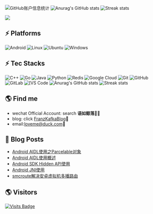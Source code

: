 ![GitHub账户信息统计](https://github-stats.ubrong.com/api?username=mooyun&show_icons=true&theme=tokyonight)
![Anurag's GitHub stats](https://github-readme-stats-git-masterrstaa-rickstaa.vercel.app/api?username=mooyun&theme=cobalt2&show_icons=true&card_width=495px)
![Streak stats](https://github-readme-streak-stats.herokuapp.com/?user=mooyun&show_icons=true&theme=tokyonight)  

![](./profile-3d-contrib/profile-night-rainbow.svg)
## ⚡ Platforms

![Android](https://img.shields.io/badge/Android-3DDC84?style=for-the-badge&logo=android&logoColor=white)
![Linux](https://img.shields.io/badge/Linux-FCC624?style=for-the-badge&logo=linux&logoColor=black)
![Ubuntu](https://img.shields.io/badge/Ubuntu-E95420?style=for-the-badge&logo=ubuntu&logoColor=white)
![Windows](https://img.shields.io/badge/Windows-0078D6?style=for-the-badge&logo=windows&logoColor=white)

## ⚡ Tec Stacks

![C++](https://img.shields.io/badge/-C++-00599C?style=flat-square&logo=c)
![Go](https://img.shields.io/badge/-go-%23E44D27?style=flat-square&logo=go&logoColor=ffffff)
![Java](https://img.shields.io/badge/-java-E34A86?style=flat-square&logo=java)
![Python](https://img.shields.io/badge/-Python-black?style=flat-square&logo=Python)
![Redis](https://img.shields.io/badge/-Redis-black?style=flat-square&logo=Redis)
![Google Cloud](https://img.shields.io/badge/Google%20Cloud-black?style=flat-square&logo=google-cloud)
![Git](https://img.shields.io/badge/-Git-black?style=flat-square&logo=git)
![GitHub](https://img.shields.io/badge/-GitHub-181717?style=flat-square&logo=github)
![GitLab](https://img.shields.io/badge/-GitLab-FCA121?style=flat-square&logo=gitlab)
<img alt="[VS Code" src="https://img.shields.io/badge/-VSCode-%23007ACC?style=flat-square&logo=visual-studio-code" />
![Anurag's GitHub stats](https://github-readme-stats-git-masterrstaa-rickstaa.vercel.app/api?username=FranzKafkaYu&theme=cobalt2&show_icons=true&card_width=495px)
![Streak stats](https://github-readme-streak-stats.herokuapp.com/?user=FranzKafkaYu&show_icons=true&theme=tokyonight)  


## 🌎 Find me
- wechat Official Account: search **语如鲸落**✍🏾
- blog: click [FranzKafkaBlog](https://coderfan.net/):memo:    
- email:<a href="mailto:loveme@duck.com">loveme@duck.com</a>:e-mail:
## 🚀 Blog Posts
<!-- BLOG-POST-LIST:START -->
- [Android AIDL使用之Parcelable对象](https://coderfan.net/android-aidl-usage-of-parcelable-variable.html?utm_source=rss&utm_medium=rss&utm_campaign=android-aidl-usage-of-parcelable-variable)
- [Android AIDL使用概述](https://coderfan.net/android-aidl-usage.html?utm_source=rss&utm_medium=rss&utm_campaign=android-aidl-usage)
- [Android SDK Hidden API使用](https://coderfan.net/using-android-sdk-hidden-api.html?utm_source=rss&utm_medium=rss&utm_campaign=using-android-sdk-hidden-api)
- [Android JNI使用](https://coderfan.net/android-jni-usagge.html?utm_source=rss&utm_medium=rss&utm_campaign=android-jni-usagge)
- [smcroute解决安卓虚拟机多播路由](https://coderfan.net/using-smcroute-to-address-multicast-communication-for-virtual-android.html?utm_source=rss&utm_medium=rss&utm_campaign=using-smcroute-to-address-multicast-communication-for-virtual-android)
<!-- BLOG-POST-LIST:END -->

## 🌎 Visitors
[![Visits Badge](https://badges.pufler.dev/visits/puf17640/git-badges)](https://badges.pufler.dev)